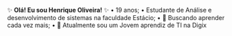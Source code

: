 ✨ **Olá! Eu sou Henrique Oliveira!** ✨
•  19 anos;
•  Estudante de Análise e desenvolvimento de sistemas na faculdade Estácio;
• 🌱 Buscando aprender cada vez mais;
• 🔭 Atualmente sou um Jovem aprendiz de TI na Digix
